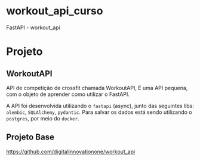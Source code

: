 # workout_api_curso
FastAPI - workout_api

# Projeto
## WorkoutAPI

API de competição de crossfit chamada WorkoutAPI, É uma API pequena, com o objeto de aprender como utilizar o FastAPI.

A API foi desenvolvida utilizando o `fastapi` (async), junto das seguintes libs: `alembic`, `SQLAlchemy`, `pydantic`. Para salvar os dados está sendo utilizando o `postgres`, por meio do `docker`.


## Projeto Base
https://github.com/digitalinnovationone/workout_api

